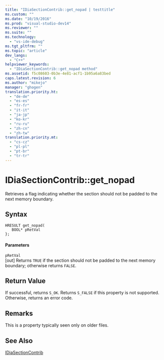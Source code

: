 ```yaml
---
title: "IDiaSectionContrib::get_nopad | testtitle"
ms.custom: ""
ms.date: "10/19/2016"
ms.prod: "visual-studio-dev14"
ms.reviewer: ""
ms.suite: ""
ms.technology: 
  - "vs-ide-debug"
ms.tgt_pltfrm: ""
ms.topic: "article"
dev_langs: 
  - "C++"
helpviewer_keywords: 
  - "IDiaSectionContrib::get_nopad method"
ms.assetid: f5c08603-0b3e-4e81-acf1-1b95a6a83bed
caps.latest.revision: 6
ms.author: "mikejo"
manager: "ghogen"
translation.priority.ht: 
  - "de-de"
  - "es-es"
  - "fr-fr"
  - "it-it"
  - "ja-jp"
  - "ko-kr"
  - "ru-ru"
  - "zh-cn"
  - "zh-tw"
translation.priority.mt: 
  - "cs-cz"
  - "pl-pl"
  - "pt-br"
  - "tr-tr"
---
```

# IDiaSectionContrib::get_nopad
Retrieves a flag indicating whether the section should not be padded to the next memory boundary.  
  
## Syntax  
  
```cpp#  
HRESULT get_nopad(  
   BOOL* pRetVal  
};  
```  
  
#### Parameters  
 `pRetVal`  
 [out] Returns `TRUE` if the section should not be padded to the next memory boundary; otherwise returns `FALSE`.  
  
## Return Value  
 If successful, returns `S_OK`. Returns `S_FALSE` if this property is not supported. Otherwise, returns an error code.  
  
## Remarks  
 This is a property typically seen only on older files.  
  
## See Also  
 [IDiaSectionContrib](../debug-interface-access/idiasectioncontrib.md)